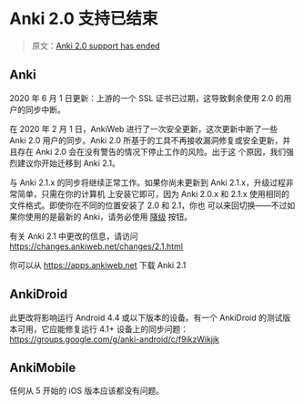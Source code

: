 # Anki 2.0 支持已结束

> 原文：[Anki 2.0 support has ended](https://faqs.ankiweb.net/anki-2.0-support-has-ended.html)

<h2>Anki</h2>

2020 年 6 月 1 日更新：上游的一个 SSL 证书已过期，这导致剩余使用 2.0 的用户的同步中断。

在 2020 年 2 月 1 日，AnkiWeb 进行了一次安全更新，这次更新中断了一些 Anki 2.0 用户的同步。Anki 2.0
所基于的工具不再接收漏洞修复或安全更新，并且存在 Anki 2.0 会在没有警告的情况下停止工作的风险。出于这
个原因，我们强烈建议你开始迁移到 Anki 2.1。

与 Anki 2.1.x 的同步将继续正常工作。如果你尚未更新到 Anki 2.1.x，升级过程非常简单，只需在你的计算机
上安装它即可，因为 Anki 2.0.x 和 2.1.x 使用相同的文件格式。即使你在不同的位置安装了 2.0 和 2.1，你也
可以来回切换——不过如果你使用的是最新的 Anki，请务必使用 [降级](https://changes.ankiweb.net) 按钮。

有关 Anki 2.1 中更改的信息，请访问 <https://changes.ankiweb.net/changes/2.1.html>

你可以从 <https://apps.ankiweb.net> 下载 Anki 2.1

<h2>AnkiDroid</h2>

此更改将影响运行 Android 4.4 或以下版本的设备。有一个 AnkiDroid 的测试版本可用，它应能修复运行 4.1+
设备上的同步问题：<https://groups.google.com/g/anki-android/c/f9ikzWikjjk>

<h2>AnkiMobile</h2>

任何从 5 开始的 iOS 版本应该都没有问题。
